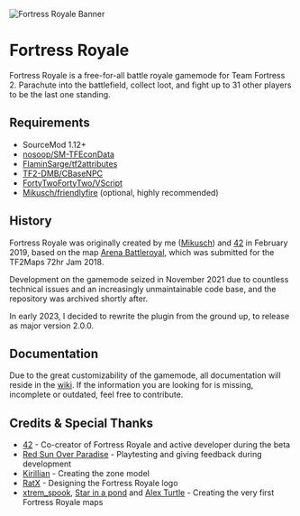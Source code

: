 ![Fortress Royale Banner](https://user-images.githubusercontent.com/25514044/103442158-f87efb00-4c53-11eb-9dfa-80fa82685c65.png)

# Fortress Royale

Fortress Royale is a free-for-all battle royale gamemode for Team Fortress 2. Parachute into the battlefield, collect loot, and fight up to 31 other players to be the last one standing.

## Requirements

* SourceMod 1.12+
* [nosoop/SM-TFEconData](https://github.com/nosoop/SM-TFEconData)
* [FlaminSarge/tf2attributes](https://github.com/FlaminSarge/tf2attributes)
* [TF2-DMB/CBaseNPC](https://github.com/TF2-DMB/CBaseNPC)
* [FortyTwoFortyTwo/VScript](https://github.com/FortyTwoFortyTwo/VScript)
* [Mikusch/friendlyfire](https://github.com/Mikusch/friendlyfire) (optional, highly recommended)

## History

Fortress Royale was originally created by me ([Mikusch](https://github.com/Mikusch)) and [42](https://github.com/FortyTwoFortyTwo) in February 2019, based on the
map [Arena Battleroyal](https://tf2maps.net/downloads/arena-battleroyal.6843/), which was submitted for the TF2Maps 72hr Jam 2018.

Development on the gamemode seized in November 2021 due to countless technical issues and an increasingly unmaintainable code base, and the repository was archived shortly after.

In early 2023, I decided to rewrite the plugin from the ground up, to release as major version 2.0.0.

## Documentation

Due to the great customizability of the gamemode, all documentation will reside in the [wiki](https://github.com/Mikusch/fortress-royale/wiki). If the information you are looking for is missing, incomplete or outdated, feel free to
contribute.

## Credits & Special Thanks

* [42](https://github.com/FortyTwoFortyTwo) - Co-creator of Fortress Royale and active developer during the beta
* [Red Sun Over Paradise](https://redsun.tf) - Playtesting and giving feedback during development
* [Kirillian](https://github.com/KirillianAmu) - Creating the zone model
* [RatX](https://steamcommunity.com/profiles/76561198058574997) - Designing the Fortress Royale logo
* [xtrem_spook](https://github.com/Xtremspook), [Star in a pond](https://github.com/StarInAPond) and [Alex Turtle](https://github.com/Alex-Turtle) - Creating the very first Fortress Royale maps
